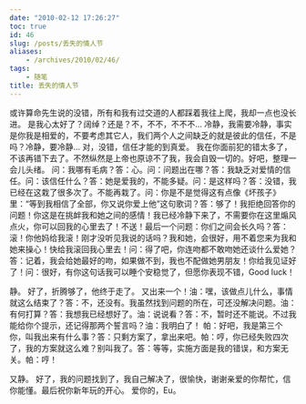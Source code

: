 ```yaml
---
date: "2010-02-12 17:26:27"
toc: true
id: 46
slug: /posts/丢失的情人节
aliases:
    - /archives/2010/02/46/
tags:
    - 随笔
title: 丢失的情人节
---
```



或许算命先生说的没错，所有和我有过交道的人都踩着我往上爬，我却一点也没长进。
是我心太好了？阔绰？还是？不，不不，不不不…
冷静，我需要冷静，事实是你我是相爱的，不要考虑其它人，我们两个人之间缺乏的就是彼此的信任，不是吗？冷静，要冷静…
对，没错，信任才能的到真爱。
我在你面前犯的错太多了，不该再错下去了。不然纵然是上帝也原谅不了我，我会自毁一切的。好吧，整理一会儿头绪。
问：我哪有毛病？答：心。问：问题出在哪？答：我缺乏对爱情的信任。问：该信任什么？答：她是爱我的，不能多疑。问：是这样吗？答：没错，我已经在这栽了很多次了。不能再栽了。问：你是不是觉得这有点像《坏孩子》里：“等到我相信了全部，你又说你爱上他”这句歌词？答：够了！我拒绝回答你的问题！你这是在挑衅我和她之间的感情！我已经冷静下来了，不需要你在这里煽风点火，你可以回我的心里去了！不送！最后一个问题：你们之间会长久吗？答：滚！你他妈给我滚！刚才没听见我说的话吗？我和她，会很好，用不着您来为我和她来操心！快给我滚回我心里去！问：得了吧，你连吻都不敢吻她还谈什么爱她？答：记着，我会给她最好的吻，如果做不到，我也不配做她男朋友！你给我见证好了！问：很好，有你这句话我可以睡个安稳觉了，但愿你表现不错，Good luck！

静。
好了，折腾够了，他终于走了。
又出来一个！油：嘿，该做点儿什么，事情就这么结束了？答：不，还没有。我虽然找到问题的所在，可还没解决问题。油：有何打算？答：我想我已经想好了。油：说说看？答：不，暂时还不能说。不过我能给你个提示，还记得那两个誓言吗？油：我明白了！
帕：好吧，我是第三个你，叫我出来有什么事？答：只剩方案了，拿出来吧。帕：哼，你已经失败四次了，我的方案就这么难？别叫我了。答：等等，实施方面是我的错误，和方案无关。帕：哼！

又静。
好了，我的问题找到了，我自己解决了，很愉快，谢谢亲爱的你帮忙，信你能懂。最后祝你新年玩的开心。
爱你的，Eu。